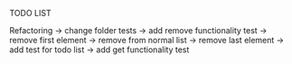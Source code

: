 TODO LIST
 
Refactoring
-> change folder tests
-> add remove functionality test
-> remove first element
-> remove from normal list
-> remove last element
-> add test for todo list 
-> add get functionality test